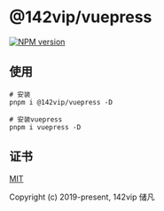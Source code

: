 # @142vip/vuepress

[![NPM version](https://img.shields.io/npm/v/@142vip/vuepress?color=a1b858&label=version)](https://www.npmjs.com/package/@142vip/vuepress)

## 使用

```shell
# 安装
pnpm i @142vip/vuepress -D

# 安装vuepress
pnpm i vuepress -D
```

## 证书

[MIT](https://opensource.org/license/MIT)

Copyright (c) 2019-present, 142vip 储凡
